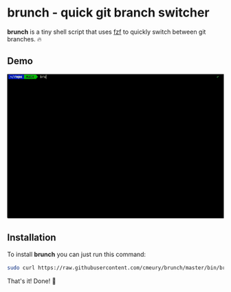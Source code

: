 # brunch - quick git branch switcher
**brunch** is a tiny shell script that uses [fzf](https://git.io/C4FBDw) to quickly switch between git branches. :fire:

## Demo
![Demo](.github/brunch-demo.gif)

## Installation
To install **brunch** you can just run this command:
```bash
sudo curl https://raw.githubusercontent.com/cmeury/brunch/master/bin/brunch -o /usr/local/bin/brunch && sudo chmod +x $_
```
That's it! Done! :raised_hands:
